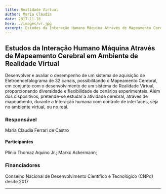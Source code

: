 ```yaml
---
title: Realidade Virtual
author: Maria Claudia
date: 2017-11-18
hero: ./images/vr.jpg
excerpt: Estudos da Interação Humano Máquina Através de Mapeamento Cerebral em Ambiente de Realidade Virtual
---
```


## Estudos da Interação Humano Máquina Através de Mapeamento Cerebral em Ambiente de Realidade Virtual

Desenvolver e avaliar o desempenho de um sistema de aquisição de Eletroencefalograma de 32 canais, possibilitando o Mapeamento Cerebral, em conjunto com o desenvolvimento de um sistema de Realidade Virtual, proporcionando diversidade e flexibilidade de cenários experimentais. Além dos dispositivos, pretende-se estudar a atividade cerebral, através de mapeamento, durante a Interação humana com controle de interfaces, seja no ambiente virtual, ou no real.

### Responsável

Maria Claudia Ferrari de Castro

#### Participantes

Plínio Thomaz Aquino Jr.; Marko Ackermann;

### Financiadores

Conselho Nacional de Desenvolvimento Científico e Tecnológico (CNPq) desde 2017

---
